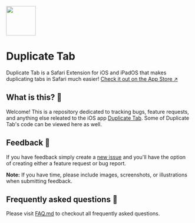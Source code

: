 

<img src="https://user-images.githubusercontent.com/39813066/146625857-e20eb905-2d1e-4e21-a212-f02209366c81.png" width="80px" align="top"/>

<div>
  <h1>Duplicate Tab</h1>
Duplicate Tab is a Safari Extension for iOS and iPadOS that makes duplicating tabs in Safari much easier!
  <a href="https://apple.co/3myj6O0">Check it out on the App Store ↗︎</a>
</div>

## What is this? 💭
Welcome! This is a repository dedicated to tracking bugs, feature requests, and anything else releated to the iOS app [Duplicate Tab](https://apple.co/3myj600). Some of Duplicate Tab's code can be viewed here as well.

## Feedback 📣
If you have feedback simply create a [new issue](/issues/new/choose) and you'll have the option of creating either a feature request or bug report.

**Note:** If you have time, please include images, screenshots, or illustrations when submitting feedback.

## Frequently asked questions 💬
Please visit [FAQ.md](/FAQ.md) to checkout all frequently asked questions.
